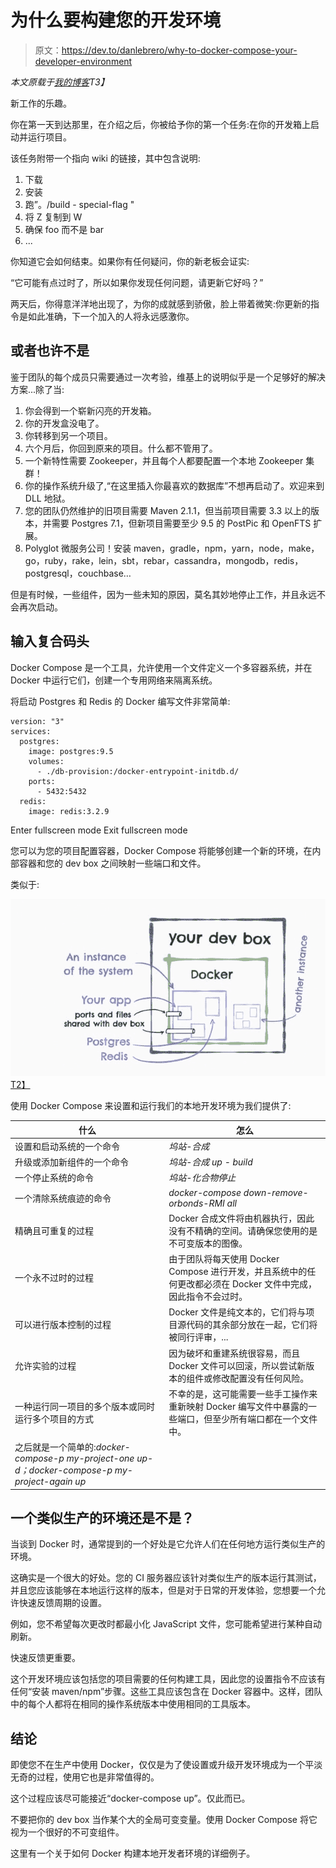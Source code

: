 # 为什么要构建您的开发环境

> 原文：<https://dev.to/danlebrero/why-to-docker-compose-your-developer-environment>

*本文原载于[我的博客](http://danlebrero.com/2017/09/01/a-docker-compose-environment/)T3】*

新工作的乐趣。

你在第一天到达那里，在介绍之后，你被给予你的第一个任务:在你的开发箱上启动并运行项目。

该任务附带一个指向 wiki 的链接，其中包含说明:

1.  下载
2.  安装
3.  跑”。/build - special-flag "
4.  将 Z 复制到 W
5.  确保 foo 而不是 bar
6.  ...

你知道它会如何结束。如果你有任何疑问，你的新老板会证实:

“它可能有点过时了，所以如果你发现任何问题，请更新它好吗？”

两天后，你得意洋洋地出现了，为你的成就感到骄傲，脸上带着微笑:你更新的指令是如此准确，下一个加入的人将永远感激你。

## 或者也许不是

鉴于团队的每个成员只需要通过一次考验，维基上的说明似乎是一个足够好的解决方案...除了当:

1.  你会得到一个崭新闪亮的开发箱。
2.  你的开发盒没电了。
3.  你转移到另一个项目。
4.  六个月后，你回到原来的项目。什么都不管用了。
5.  一个新特性需要 Zookeeper，并且每个人都要配置一个本地 Zookeeper 集群！
6.  你的操作系统升级了,“在这里插入你最喜欢的数据库”不想再启动了。欢迎来到 DLL 地狱。
7.  您的团队仍然维护的旧项目需要 Maven 2.1.1，但当前项目需要 3.3 以上的版本，并需要 Postgres 7.1，但新项目需要至少 9.5 的 PostPic 和 OpenFTS 扩展。
8.  Polyglot 微服务公司！安装 maven，gradle，npm，yarn，node，make，go，ruby，rake，lein，sbt，rebar，cassandra，mongodb，redis，postgresql，couchbase…

但是有时候，一些组件，因为一些未知的原因，莫名其妙地停止工作，并且永远不会再次启动。

## 输入复合码头

Docker Compose 是一个工具，允许使用一个文件定义一个多容器系统，并在 Docker 中运行它们，创建一个专用网络来隔离系统。

将启动 Postgres 和 Redis 的 Docker 编写文件非常简单:

```
version: "3"
services:
  postgres:
    image: postgres:9.5
    volumes: 
      - ./db-provision:/docker-entrypoint-initdb.d/
    ports: 
      - 5432:5432
  redis:
    image: redis:3.2.9 
```

Enter fullscreen mode Exit fullscreen mode

您可以为您的项目配置容器，Docker Compose 将能够创建一个新的环境，在内部容器和您的 dev box 之间映射一些端口和文件。

类似于:

[![Docker Compose Dev Setup Architecture](img/de7b1ef7e352be16e3cd8a68d63f1647.png "Docker Compose Dev Setup Architecture")T2】](https://res.cloudinary.com/practicaldev/image/fetch/s--eDd9oKK9--/c_limit%2Cf_auto%2Cfl_progressive%2Cq_auto%2Cw_880/http://danlebrero.cimg/blog/dev-setup-diagram.jpg)

使用 Docker Compose 来设置和运行我们的本地开发环境为我们提供了:

| 什么 | 怎么 |
| --- | --- |
| 设置和启动系统的一个命令 | *坞站-合成* |
| 升级或添加新组件的一个命令 | *坞站-合成 up - build* |
| 一个停止系统的命令 | *坞站-化合物停止* |
| 一个清除系统痕迹的命令 | *docker-compose down-remove-orbonds-RMI all* |
| 精确且可重复的过程 | Docker 合成文件将由机器执行，因此没有不精确的空间。请确保您使用的是不可变版本的图像。 |
| 一个永不过时的过程 | 由于团队将每天使用 Docker Compose 进行开发，并且系统中的任何更改都必须在 Docker 文件中完成，因此指令不会过时。 |
| 可以进行版本控制的过程 | Docker 文件是纯文本的，它们将与项目源代码的其余部分放在一起，它们将被同行评审，... |
| 允许实验的过程 | 因为破坏和重建系统很容易，而且 Docker 文件可以回滚，所以尝试新版本的组件或修改配置没有任何风险。 |
| 一种运行同一项目的多个版本或同时运行多个项目的方式 | 不幸的是，这可能需要一些手工操作来重新映射 Docker 编写文件中暴露的一些端口，但至少所有端口都在一个文件中。
之后就是一个简单的:*docker-compose-p my-project-one up-d；docker-compose-p my-project-again up* |

## 一个类似生产的环境还是不是？

当谈到 Docker 时，通常提到的一个好处是它允许人们在任何地方运行类似生产的环境。

这确实是一个很大的好处。您的 CI 服务器应该针对类似生产的版本运行其测试，并且您应该能够在本地运行这样的版本，但是对于日常的开发体验，您想要一个允许快速反馈周期的设置。

例如，您不希望每次更改时都最小化 JavaScript 文件，您可能希望进行某种自动刷新。

快速反馈更重要。

这个开发环境应该包括您的项目需要的任何构建工具，因此您的设置指令不应该有任何“安装 maven/npm”步骤。这些工具应该包含在 Docker 容器中。这样，团队中的每个人都将在相同的操作系统版本中使用相同的工具版本。

## 结论

即使您不在生产中使用 Docker，仅仅是为了使设置或升级开发环境成为一个平淡无奇的过程，使用它也是非常值得的。

这个过程应该尽可能接近“docker-compose up”。仅此而已。

不要把你的 dev box 当作某个大的全局可变变量。使用 Docker Compose 将它视为一个很好的不可变组件。

这里有一个关于如何 Docker 构建本地开发者环境的详细例子。